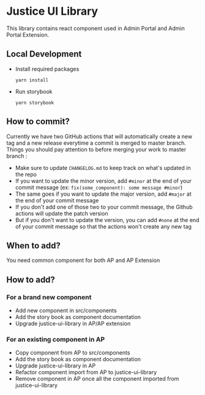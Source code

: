 # Justice UI Library
This library contains react component used in Admin Portal and Admin Portal Extension.

## Local Development

- Install required packages
    ```shell
    yarn install
    ```
- Run storybook
    ```shell
    yarn storybook
    ```

## How to commit?
Currently we have two GitHub actions that will automatically create a new tag and a new release everytime a commit is merged to master branch. 
Things you should pay attention to before merging your work to master branch :
- Make sure to update `CHANGELOG.md` to keep track on what's updated in the repo
- If you want to update the minor version, add `#minor` at the end of your commit message (ex: `fix(some_component): some message #minor`)
- The same goes if you want to update the major version, add `#major` at the end of your commit message
- If you don't add one of those two to your commit message, the Github actions will update the patch version
- But if you don't want to update the version, you can add `#none` at the end of your commit message so that the actions won't create any new tag

## When to add?
You need common component for both AP and AP Extension

## How to add?
### For a brand new component
- Add new component in src/components
- Add the story book as component documentation
- Upgrade justice-ui-library in AP/AP extension
### For an existing component in AP
- Copy component from AP to src/components
- Add the story book as component documentation
- Upgrade justice-ui-library in AP
- Refactor component import from AP to justice-ui-library
- Remove component in AP once all the component imported from justice-ui-library